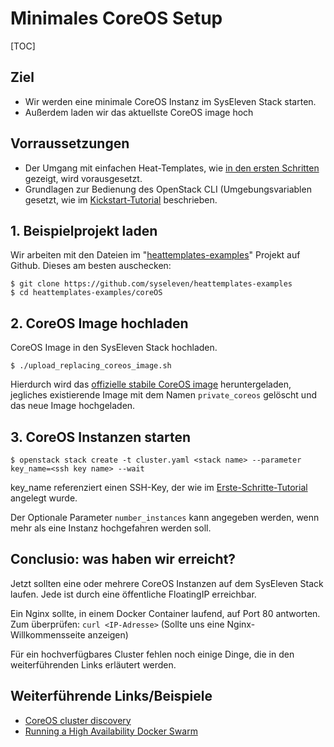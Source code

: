 # Minimales CoreOS Setup

[TOC]

## Ziel

* Wir werden eine minimale CoreOS Instanz im SysEleven Stack starten.
* Außerdem laden wir das aktuellste CoreOS image hoch

## Vorraussetzungen 

* Der Umgang mit einfachen Heat-Templates, wie [in den ersten Schritten](01-firststeps/) gezeigt, wird vorausgesetzt.
* Grundlagen zur Bedienung des OpenStack CLI (Umgebungsvariablen gesetzt, wie im [Kickstart-Tutorial](02-kickstart/) beschrieben.

## 1. Beispielprojekt laden

Wir arbeiten mit den Dateien im "[heattemplates-examples](https://github.com/syseleven/heattemplates-examples)" Projekt auf Github. Dieses am besten auschecken:

```
$ git clone https://github.com/syseleven/heattemplates-examples
$ cd heattemplates-examples/coreOS
```

## 2. CoreOS Image hochladen

CoreOS Image in den SysEleven Stack hochladen.

```
$ ./upload_replacing_coreos_image.sh
```

Hierdurch wird das [offizielle stabile CoreOS image](https://coreos.com/os/docs/latest/booting-on-openstack.html) heruntergeladen, jegliches existierende Image mit dem Namen `private_coreos` gelöscht und das neue Image hochgeladen. 

## 3. CoreOS Instanzen starten

```
$ openstack stack create -t cluster.yaml <stack name> --parameter key_name=<ssh key name> --wait
```

key_name referenziert einen SSH-Key, der wie im [Erste-Schritte-Tutorial](01-firststeps/#ssh-key-hinterlegen) angelegt wurde.

Der Optionale Parameter `number_instances` kann angegeben werden, wenn mehr als eine Instanz hochgefahren werden soll.

## Conclusio: was haben wir erreicht?

Jetzt sollten eine oder mehrere CoreOS Instanzen auf dem SysEleven Stack laufen. Jede ist durch eine öffentliche FloatingIP erreichbar.

Ein Nginx sollte, in einem Docker Container laufend, auf Port 80 antworten. Zum überprüfen:
`curl <IP-Adresse>` (Sollte uns eine Nginx-Willkommensseite anzeigen)

Für ein hochverfügbares Cluster fehlen noch einige Dinge, die in den weiterführenden Links erläutert werden.

## Weiterführende Links/Beispiele

* [CoreOS cluster discovery](https://coreos.com/os/docs/latest/cluster-discovery.html)
* [Running a High Availability Docker Swarm](http://tech.paulcz.net/2016/01/running-ha-docker-swarm/)